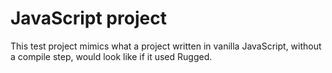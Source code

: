 # JavaScript project

This test project mimics what a project written in vanilla JavaScript, without a compile step, would look like if it used Rugged.